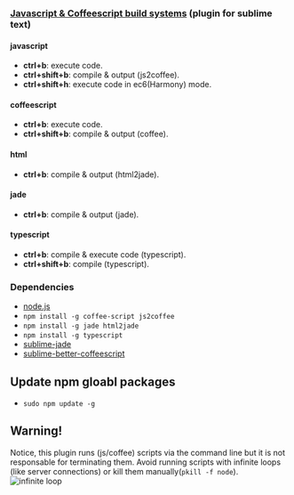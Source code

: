 ### [Javascript & Coffeescript build systems](https://sublime.wbond.net/packages/JavaScript%20%26%20Coffeescript%20Build%20Systems) (plugin for sublime text)

#### javascript

- **ctrl+b**: execute code.
- **ctrl+shift+b**: compile & output (js2coffee).
- **ctrl+shift+h**: execute code in ec6(Harmony) mode.

#### coffeescript
- **ctrl+b**: execute code.
- **ctrl+shift+b**: compile & output (coffee).

#### html
- **ctrl+b**: compile & output (html2jade).

#### jade
- **ctrl+b**: compile & output (jade).

#### typescript
- **ctrl+b**: compile & execute code (typescript).
- **ctrl+shift+b**: compile (typescript).

### Dependencies

- [node.js](http://nodejs.org/download/)
- `npm install -g coffee-script js2coffee`
- `npm install -g jade html2jade`
- `npm install -g typescript`
- [sublime-jade](https://sublime.wbond.net/packages/Jade)
- [sublime-better-coffeescript](https://github.com/aponxi/sublime-better-coffeescript)

## Update npm gloabl packages

- `sudo npm update -g`

## Warning!

Notice, this plugin runs (js/coffee) scripts via the command line but it is not responsable for terminating them. Avoid running scripts with infinite loops (like server connections) or kill them manually(`pkill -f node`).
![infinite loop](http://i.imgur.com/SVQC5hS.png)
